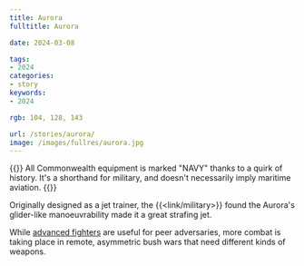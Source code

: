 ```yaml
---
title: Aurora
fulltitle: Aurora

date: 2024-03-08

tags:
- 2024
categories:
- story
keywords:
- 2024

rgb: 104, 128, 143

url: /stories/aurora/
image: /images/fullres/aurora.jpg
---
```

{{<note caption>}}
All Commonwealth equipment is marked "NAVY" thanks to a quirk of history. It's a shorthand for military, and doesn't necessarily imply maritime aviation.
{{</note>}}

Originally designed as a jet trainer, the {{<link/military>}} found the Aurora's glider-like manoeuvrability made it a great strafing jet.

While [advanced fighters](/stories/casemate/) are useful for peer adversaries, more combat is taking place in remote, asymmetric bush wars that need different kinds of weapons.
